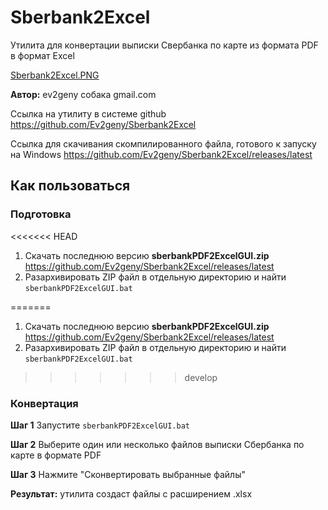 # Sberbank2Excel

Утилита для конвертации выписки Свербанка по карте из формата PDF в формат Excel

[Sberbank2Excel.PNG](https://github.com/Ev2geny/Sberbank2Excel/raw/master/misc/Sberbank2Excel.PNG "Sberbank2Excel")


**Автор:** ev2geny собака gmail.com

Ссылка на утилиту в системе github https://github.com/Ev2geny/Sberbank2Excel

Ссылка для скачивания скомпилированного файла, готового к запуску на Windows https://github.com/Ev2geny/Sberbank2Excel/releases/latest

## Как пользоваться

### Подготовка
<<<<<<< HEAD

1. Скачать последнюю версию  **sberbankPDF2ExcelGUI.zip** https://github.com/Ev2geny/Sberbank2Excel/releases/latest 
1. Разархивировать ZIP файл в отдельную директорию и найти `sberbankPDF2ExcelGUI.bat`

=======

1. Скачать последнюю версию  **sberbankPDF2ExcelGUI.zip** https://github.com/Ev2geny/Sberbank2Excel/releases/latest 
1. Разархивировать ZIP файл в отдельную директорию и найти `sberbankPDF2ExcelGUI.bat`

>>>>>>> develop

### Конвертация 

**Шаг 1** Запустите `sberbankPDF2ExcelGUI.bat`

**Шаг 2** Выберите один или несколько файлов выписки Сбербанка по карте в формате PDF

**Шаг 3** Нажмите "Сконвертировать выбранные файлы"

**Результат:** утилита создаст файлы с расширением .xlsx 
